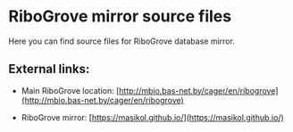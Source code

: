 # RiboGrove mirror source files

Here you can find source files for RiboGrove database mirror.

## External links:

- Main RiboGrove location: [http://mbio.bas-net.by/cager/en/ribogrove](http://mbio.bas-net.by/cager/en/ribogrove)

- RiboGrove mirror: [https://masikol.github.io/](https://masikol.github.io/)
